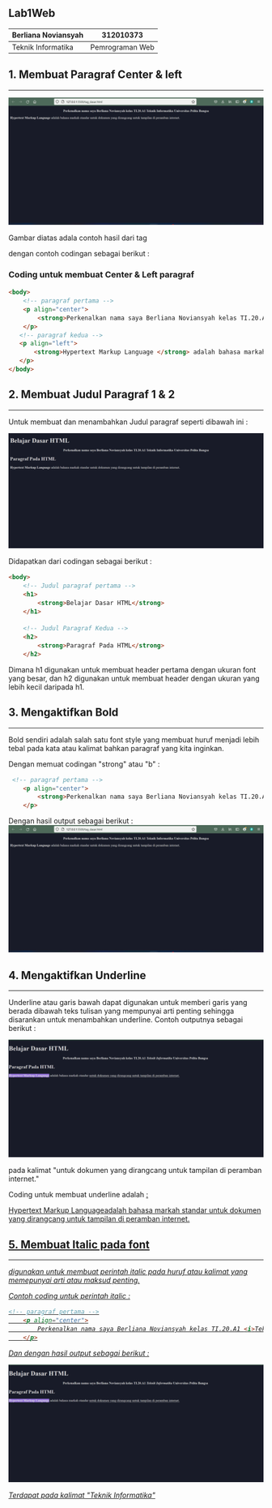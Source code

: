## Lab1Web

|   Berliana Noviansyah   |   312010373   |
|   -------------------   |   ---------   |
|   Teknik Informatika    |Pemrograman Web|


## 1. Membuat Paragraf Center & left
--------------------------------------------------
![membuat_paragraf_perkenalan](img/perkenalan.png)

Gambar diatas adala contoh hasil dari tag <p> 
dengan contoh codingan sebagai berikut :

### Coding untuk membuat Center & Left paragraf
```html
<body>
    <!-- paragraf pertama -->
    <p align="center">
        <strong>Perkenalkan nama saya Berliana Noviansyah kelas TI.20.A1 Teknik Informatika Universitas Pelita Bangsa  </strong>
    </p>
   <!-- paragraf kedua -->
   <p align="left">
       <strong>Hypertext Markup Language </strong> adalah bahasa markah standar untuk dokumen yang dirangcang untuk tampilan di peramban internet.
   </p>
</body>
```


## 2. Membuat Judul Paragraf 1 & 2
--------------------------------------------------
Untuk membuat dan menambahkan Judul paragraf seperti dibawah ini :

![membuat_dan_menambahkan_judul_paragraf](img/JP12.png)

Didapatkan dari codingan sebagai berikut :

```html
<body>
    <!-- Judul paragraf pertama -->
    <h1>
        <strong>Belajar Dasar HTML</strong>
    </h1>

    <!-- Judul Paragraf Kedua -->
    <h2>
        <strong>Paragraf Pada HTML</strong>
    </h2>
```
Dimana h1 digunakan untuk membuat header pertama dengan ukuran font yang besar, dan h2 digunakan untuk membuat header dengan ukuran yang lebih kecil daripada h1.


## 3. Mengaktifkan Bold
--------------------------------------------------
Bold sendiri adalah salah satu font style yang membuat huruf menjadi lebih tebal pada kata atau kalimat bahkan paragraf yang kita inginkan.

Dengan memuat codingan "strong" atau "b" :

```html
 <!-- paragraf pertama -->
    <p align="center">
        <strong>Perkenalkan nama saya Berliana Noviansyah kelas TI.20.A1 Teknik Informatika Universitas Pelita Bangsa  </strong>
    </p>
 ```

 Dengan hasil output sebagai berikut :
 ![Mengaktifkan_bold](img/perkenalan.png)


 ## 4. Mengaktifkan Underline
 --------------------------------------------------
 Underline atau garis bawah dapat digunakan untuk memberi garis yang berada dibawah teks tulisan yang mempunyai arti penting sehingga disarankan untuk menambahkan underline. Contoh outputnya sebagai berikut :

 ![mengaktifkan_underline](img/fontstyle.png)

 pada kalimat "untuk dokumen yang dirangcang untuk tampilan di peramban internet."

 Coding untuk membuat underline adalah <u> : 

 <!-- paragraf kedua -->
   <p align="left">
       Hypertext Markup Languageadalah bahasa markah standar <u>untuk dokumen yang dirangcang untuk tampilan di peramban internet.</u>
    </p>


## 5. Membuat Italic pada font
--------------------------------------------------
<i> digunakan untuk membuat perintah italic pada huruf atau kalimat yang memepunyai arti atau maksud penting.

Contoh coding untuk perintah italic :

```html
<!-- paragraf pertama -->
    <p align="center">
        Perkenalkan nama saya Berliana Noviansyah kelas TI.20.A1 <i>Teknik Informatika</i> Universitas Pelita Bangsa
    </p>
```
Dan dengan hasil output sebagai berikut :

![membuat_italic_font](img/fontstyle.png)

Terdapat pada kalimat "Teknik Informatika"